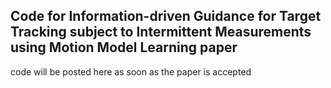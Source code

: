 ## Code for Information-driven Guidance for Target Tracking subject to Intermittent Measurements using Motion Model Learning paper
code will be posted here as soon as the paper is accepted
